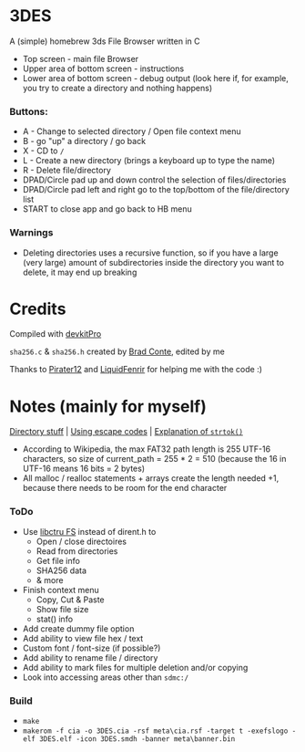 # 3DES
A (simple) homebrew 3ds File Browser written in C

 - Top screen - main file Browser
 - Upper area of bottom screen - instructions
 - Lower area of bottom screen - debug output (look here if, for example, you try to create a directory and nothing happens)

### Buttons:

 - A - Change to selected directory / Open file context menu
 - B - go "up" a directory / go back
 - X - CD to `/`
 - L - Create a new directory (brings a keyboard up to type the name)
 - R - Delete file/directory
 - DPAD/Circle pad up and down control the selection of files/directories
 - DPAD/Circle pad left and right go to the top/bottom of the file/directory list
 - START to close app and go back to HB menu

### Warnings

- Deleting directories uses a recursive function, so if you have a large (very large) amount of subdirectories inside the directory you want to delete, it may end up breaking


# Credits

Compiled with [devkitPro](https://devkitpro.org/)

`sha256.c` & `sha256.h` created by [Brad Conte](https://github.com/B-Con/crypto-algorithms), edited by me

Thanks to [Pirater12](https://github.com/Pirater12) and [LiquidFenrir](https://github.com/LiquidFenrir) for helping me
with the code :)


# Notes (mainly for myself)

[Directory stuff](https://www.gnu.org/software/libc/manual/html_node/Directory-Entries.html) | [Using escape codes](https://smealum.github.io/ctrulib/graphics_2printing_2colored-text_2source_2main_8c-example.html#a1) | [Explanation of `strtok()`](http://stackoverflow.com/a/3890186)

- According to Wikipedia, the max FAT32 path length is 255 UTF-16 characters, so size of current_path = 255 * 2 = 510 (because the 16 in UTF-16 means 16 bits = 2 bytes)
- All malloc / realloc statements + arrays create the length needed +1, because there needs to be room for the end character

### ToDo

 - Use [libctru FS](http://smealum.github.io/ctrulib/fs_8h.html) instead of dirent.h to
   + Open / close directoires 
   + Read from directories
   + Get file info
   + SHA256 data
   + & more
 - Finish context menu
   + Copy, Cut & Paste
   + Show file size
   + stat() info
- Add create dummy file option
- Add ability to view file hex / text
- Custom font / font-size (if possible?)
- Add ability to rename file / directory
- Add ability to mark files for multiple deletion and/or copying
- Look into accessing areas other than `sdmc:/`

### Build

 - `make`
 - `makerom -f cia -o 3DES.cia -rsf meta\cia.rsf -target t -exefslogo -elf 3DES.elf -icon 3DES.smdh -banner meta\banner.bin`
